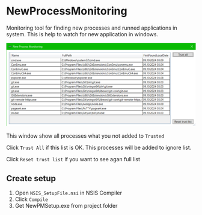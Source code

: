 # NewProcessMonitoring
Monitoring tool for finding new processes and runned applications in system.
This is help to watch for new application in windows.

![](Screenshot.png "Screenshot")

This window show all processes what you not added to `Trusted`

Click `Trust All` if this list is OK. This processes will be added to ignore list.

Click `Reset trust list` if you want to see agan full list

## Create setup
1) Open `NSIS_SetupFile.nsi` in NSIS Compiler
2) Click `Compile`
3) Get NewPMSetup.exe from project folder
